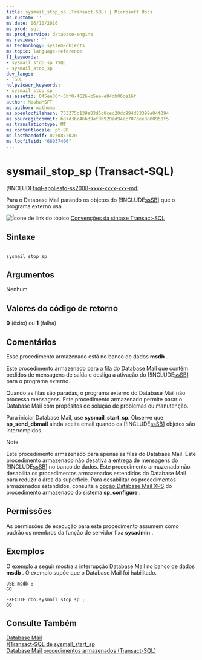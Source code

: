 ```yaml
---
title: sysmail_stop_sp (Transact-SQL) | Microsoft Docs
ms.custom: ''
ms.date: 06/10/2016
ms.prod: sql
ms.prod_service: database-engine
ms.reviewer: ''
ms.technology: system-objects
ms.topic: language-reference
f1_keywords:
- sysmail_stop_sp_TSQL
- sysmail_stop_sp
dev_langs:
- TSQL
helpviewer_keywords:
- sysmail_stop_sp
ms.assetid: 045ee36f-5bf0-4626-b5ee-e84db06ce16f
author: MashaMSFT
ms.author: mathoma
ms.openlocfilehash: 753375d139a03d5c0cec20dc994d83399e04f094
ms.sourcegitcommit: b87d36c46b39af8b929ad94ec707dee8800950f5
ms.translationtype: MT
ms.contentlocale: pt-BR
ms.lasthandoff: 02/08/2020
ms.locfileid: "68037406"
---
```

# <a name="sysmail_stop_sp-transact-sql"></a>sysmail_stop_sp (Transact-SQL)
[!INCLUDE[tsql-appliesto-ss2008-xxxx-xxxx-xxx-md](../../includes/tsql-appliesto-ss2008-xxxx-xxxx-xxx-md.md)]

  Para o Database Mail parando os objetos do [!INCLUDE[ssSB](../../includes/sssb-md.md)] que o programa externo usa.  
  
 ![Ícone de link do tópico](../../database-engine/configure-windows/media/topic-link.gif "Ícone de link do tópico") [Convenções da sintaxe Transact-SQL](../../t-sql/language-elements/transact-sql-syntax-conventions-transact-sql.md)  
  
## <a name="syntax"></a>Sintaxe  
  
```  
  
sysmail_stop_sp  
```  
  
## <a name="arguments"></a>Argumentos  
 Nenhum  
  
## <a name="return-code-values"></a>Valores do código de retorno  
 **0** (êxito) ou **1** (falha)  
  
## <a name="remarks"></a>Comentários  
 Esse procedimento armazenado está no banco de dados **msdb** .  
  
 Este procedimento armazenado para a fila do Database Mail que contém pedidos de mensagens de saída e desliga a ativação do [!INCLUDE[ssSB](../../includes/sssb-md.md)] para o programa externo.  
  
 Quando as filas são paradas, o programa externo do Database Mail não processa mensagens. Este procedimento armazenado permite parar o Database Mail com propósitos de solução de problemas ou manutenção.  
  
 Para iniciar Database Mail, use **sysmail_start_sp**. Observe que **sp_send_dbmail** ainda aceita email quando os [!INCLUDE[ssSB](../../includes/sssb-md.md)] objetos são interrompidos.  
  
> [!NOTE]  
>  Este procedimento armazenado para apenas as filas do Database Mail. Este procedimento armazenado não desativa a entrega de mensagens do [!INCLUDE[ssSB](../../includes/sssb-md.md)] no banco de dados. Este procedimento armazenado não desabilita os procedimentos armazenados estendidos do Database Mail para reduzir a área da superfície. Para desabilitar os procedimentos armazenados estendidos, consulte a [opção Database Mail XPS](../../database-engine/configure-windows/database-mail-xps-server-configuration-option.md) do procedimento armazenado do sistema **sp_configure** .  
  
## <a name="permissions"></a>Permissões  
 As permissões de execução para este procedimento assumem como padrão os membros da função de servidor fixa **sysadmin** .  
  
## <a name="examples"></a>Exemplos  
 O exemplo a seguir mostra a interrupção Database Mail no banco de dados **msdb** . O exemplo supõe que o Database Mail foi habilitado.  
  
```  
USE msdb ;  
GO  
  
EXECUTE dbo.sysmail_stop_sp ;  
GO  
```  
  
## <a name="see-also"></a>Consulte Também  
 [Database Mail](../../relational-databases/database-mail/database-mail.md)   
 [&#41;&#40;Transact-SQL de sysmail_start_sp](../../relational-databases/system-stored-procedures/sysmail-start-sp-transact-sql.md)   
 [Database Mail procedimentos armazenados &#40;Transact-SQL&#41;](../../relational-databases/system-stored-procedures/database-mail-stored-procedures-transact-sql.md)  
  
  
